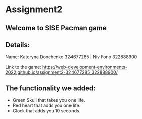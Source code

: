 
# Assignment2

## Welcome to SISE Pacman game


## Details:

Name: Kateryna Donchenko 324677285 | Niv Fono 322888900


Link to the game: https://web-development-environments-2022.github.io/assignment2-324677285_322888900/

## The functionality we added:

- Green Skull that takes you one life.
- Red heart that adds you one life.
- Clock that adds you 10 seconds.




